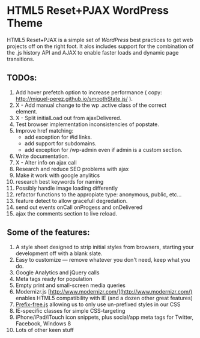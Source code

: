 #  HTML5 Reset+PJAX WordPress Theme

HTML5 Reset+PJAX is a simple set of *WordPress* best practices to get web projects off on the right foot. It alos includes support for the combination of the .js history API and AJAX to enable faster loads and dynamic page transitions.

## TODOs:
1. Add hover prefetch option to increase performance ( copy: http://miguel-perez.github.io/smoothState.js/ ).
2. X - Add manual change to the wp .active class of the correct <nav> element.
3. X - Split initialLoad out from ajaxDelivered.
4. Test browser implementation inconsistencies of popstate.
5. Improve href matching:
	- add exception for #id links.
	- add support for subdomains.
	- add exception for /wp-admin even if admin is a custom section.
6. Write documentation.
7. X - Alter <head> info on ajax call
8. Research and reduce SEO problems with ajax
9. Make it work with google anylitics
10. research best keywords for naming
11. Possibly handle image loading differently
12. refactor functions to the appropiate type: anonymous, public, etc...
13. feature detect to allow gracefull degredation.
14. send out events onCall onProgess and onDelivered
15. ajax the comments section to live reload.


## Some of the features:

1. A style sheet designed to strip initial styles from browsers, starting your development off with a blank slate.
2. Easy to customize — remove whatever you don't need, keep what you do.
3. Google Analytics and jQuery calls
4. Meta tags ready for population
5. Empty print and small-screen media queries
6. Modernizr.js [http://www.modernizr.com/](http://www.modernizr.com/) enables HTML5 compatibility with IE (and a dozen other great features)
7. [Prefix-free.js](http://leaverou.github.io/prefixfree/) allowing us to only use un-prefixed styles in our CSS
8. IE-specific classes for simple CSS-targeting
9. iPhone/iPad/iTouch icon snippets, plus social/app meta tags for Twitter, Facebook, Windows 8
10. Lots of other keen stuff
